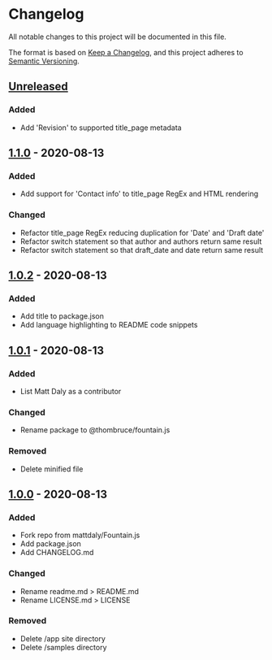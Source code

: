 # Changelog
All notable changes to this project will be documented in this file.

The format is based on [Keep a Changelog](https://keepachangelog.com/en/1.0.0/),
and this project adheres to [Semantic Versioning](https://semver.org/spec/v2.0.0.html).

## [Unreleased]

### Added
- Add 'Revision' to supported title_page metadata

## [1.1.0] - 2020-08-13

### Added
- Add support for 'Contact info' to title_page RegEx and HTML rendering

### Changed
- Refactor title_page RegEx reducing duplication for 'Date' and 'Draft date'
- Refactor switch statement so that author and authors return same result
- Refactor switch statement so that draft_date and date return same result

## [1.0.2] - 2020-08-13

### Added
- Add title to package.json
- Add language highlighting to README code snippets

## [1.0.1] - 2020-08-13

### Added
- List Matt Daly as a contributor

### Changed
- Rename package to @thombruce/fountain.js

### Removed
- Delete minified file

## [1.0.0] - 2020-08-13

### Added
- Fork repo from mattdaly/Fountain.js
- Add package.json
- Add CHANGELOG.md

### Changed
- Rename readme.md > README.md
- Rename LICENSE.md > LICENSE

### Removed
- Delete /app site directory
- Delete /samples directory

[Unreleased]: https://github.com/thombruce/fountain.js/compare/v1.1.0...HEAD
[1.1.0]: https://github.com/thombruce/fountain.js/compare/v1.0.2...v1.1.0
[1.0.2]: https://github.com/thombruce/fountain.js/compare/v1.0.1...v1.0.2
[1.0.1]: https://github.com/thombruce/fountain.js/compare/v1.0.0...v1.0.1
[1.0.0]: https://github.com/thombruce/fountain.js/releases/tag/v1.0.0